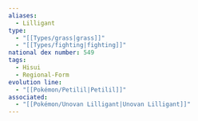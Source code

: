 ```yaml
---
aliases:
  - Lilligant
type:
  - "[[Types/grass|grass]]"
  - "[[Types/fighting|fighting]]"
national dex number: 549
tags:
  - Hisui
  - Regional-Form
evolution line:
  - "[[Pokémon/Petilil|Petilil]]"
associated:
  - "[[Pokémon/Unovan Lilligant|Unovan Lilligant]]"
---
```

